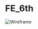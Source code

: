 # FE_6th


<img src="https://cdn.slidemodel.com/wp-content/uploads/6578-01-webpage-mock-up-16x9-11.jpg" alt="Wireframe" title="Webpage wireframe">

